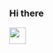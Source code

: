 ### Hi there 
<img src="https://raw.githubusercontent.com/MartinHeinz/MartinHeinz/master/wave.gif" width="30px">



